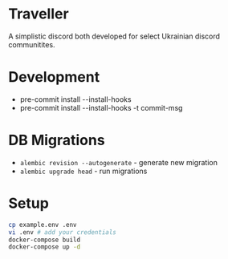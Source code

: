 # Traveller

A simplistic discord both developed for select Ukrainian discord communitites.

# Development

- pre-commit install --install-hooks
- pre-commit install --install-hooks -t commit-msg

# DB Migrations

- `alembic revision --autogenerate` - generate new migration
- `alembic upgrade head` - run migrations

# Setup

```sh
cp example.env .env
vi .env # add your credentials
docker-compose build
docker-compose up -d
```
